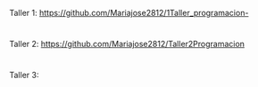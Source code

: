 Taller 1:
https://github.com/Mariajose2812/1Taller_programacion-
#
Taller 2:
https://github.com/Mariajose2812/Taller2Programacion
#
Taller 3:
